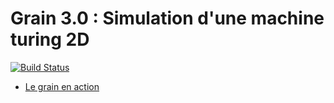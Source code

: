Grain 3.0 : Simulation d'une machine turing 2D
========

[![Build Status](https://travis-ci.org/InriaMecsci/zero.png?branch=master)](https://travis-ci.org/InriaMecsci/zero)

* [Le grain en action](http://inriamecsci.github.com/#!/grains/Turing-2D)